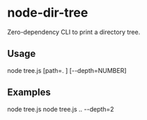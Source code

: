 # node-dir-tree
Zero-dependency CLI to print a directory tree.

## Usage
node tree.js [path=. ] [--depth=NUMBER]

## Examples
node tree.js
node tree.js .. --depth=2
